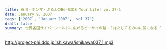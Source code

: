 ```yaml
---
title: 石川・ホンマ・ぶるんのBe-SIDE Your Life! vol.37-1
date: January 9, 2007
tags: ['2007', 'January 2007', 'vol.37']
draft: false
summary: 世界各国サイバーワールドに広がるビーサイの輪！？はたしてその中に気になる「アノ子」はいるのかどうか・・・今回も、完全なる大人のブシツトーク炸裂中であります。「DDDP」の進行状況もこちらでチェック！！！NAMAE
---
```


http://project-phi.ddo.jp/ishikawa/ishikawa037_1.mp3